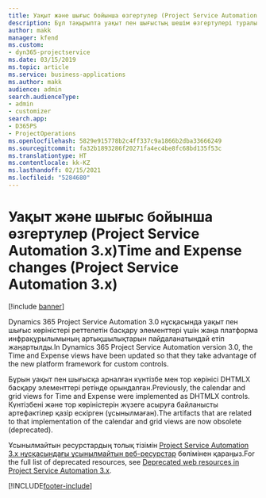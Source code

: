 ```yaml
---
title: Уақыт және шығыс бойынша өзгертулер (Project Service Automation 3.x)
description: Бұл тақырыпта уақыт пен шығыстың шешім өзгертулері туралы ақпарат берілген.
author: makk
manager: kfend
ms.custom:
- dyn365-projectservice
ms.date: 03/15/2019
ms.topic: article
ms.service: business-applications
ms.author: makk
audience: admin
search.audienceType:
- admin
- customizer
search.app:
- D365PS
- ProjectOperations
ms.openlocfilehash: 5829e915778b2c4ff337c9a1866b2dba33666249
ms.sourcegitcommit: fa32b1893286f20271fa4ec4be8fc68bd135f53c
ms.translationtype: HT
ms.contentlocale: kk-KZ
ms.lasthandoff: 02/15/2021
ms.locfileid: "5284680"
---
```

# <a name="time-and-expense-changes-project-service-automation-3x"></a><span data-ttu-id="aebfd-103">Уақыт және шығыс бойынша өзгертулер (Project Service Automation 3.x)</span><span class="sxs-lookup"><span data-stu-id="aebfd-103">Time and Expense changes (Project Service Automation 3.x)</span></span>

[!include [banner](../../includes/psa-now-project-operations.md)]

<span data-ttu-id="aebfd-104">Dynamics 365 Project Service Automation 3.0 нұсқасында уақыт пен шығыс көріністері реттелетін басқару элементтері үшін жаңа платформа инфрақұрылымының артықшылықтарын пайдаланатындай етіп жаңартылды.</span><span class="sxs-lookup"><span data-stu-id="aebfd-104">In Dynamics 365 Project Service Automation version 3.0, the Time and Expense views have been updated so that they take advantage of the new platform framework for custom controls.</span></span>

<span data-ttu-id="aebfd-105">Бұрын уақыт пен шығысқа арналған күнтізбе мен тор көрінісі DHTMLX басқару элементтері ретінде орындалған.</span><span class="sxs-lookup"><span data-stu-id="aebfd-105">Previously, the calendar and grid views for Time and Expense were implemented as DHTMLX controls.</span></span> <span data-ttu-id="aebfd-106">Күнтізбені және тор көріністерін жүзеге асыруға байланысты артефактілер қазір ескірген (ұсынылмаған).</span><span class="sxs-lookup"><span data-stu-id="aebfd-106">The artifacts that are related to that implementation of the calendar and grid views are now obsolete (deprecated).</span></span>

<span data-ttu-id="aebfd-107">Ұсынылмайтын ресурстардың толық тізімін [Project Service Automation 3.x нұсқасындағы ұсынылмайтын веб-ресурстар](web-resources-deprecated-v3.x.md) бөлімінен қараңыз.</span><span class="sxs-lookup"><span data-stu-id="aebfd-107">For the full list of deprecated resources, see [Deprecated web resources in Project Service Automation 3.x](web-resources-deprecated-v3.x.md).</span></span>


[!INCLUDE[footer-include](../../includes/footer-banner.md)]